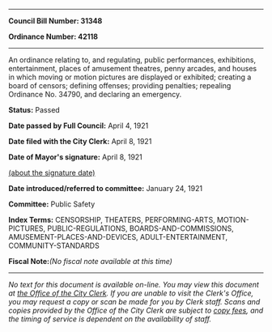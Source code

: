 

********

**Council Bill Number: 31348**
   
**Ordinance Number: 42118**
********

 An ordinance relating to, and regulating, public performances, exhibitions, entertainment, places of amusement theatres, penny arcades, and houses in which moving or motion pictures are displayed or exhibited; creating a board of censors; defining offenses; providing penalties; repealing Ordinance No. 34790, and declaring an emergency.

**Status:** Passed
   
**Date passed by Full Council:** April 4, 1921
   
**Date filed with the City Clerk:** April 8, 1921
   
**Date of Mayor's signature:** April 8, 1921
   
[(about the signature date)](/~public/approvaldate.htm)
   
   
   
**Date introduced/referred to committee:** January 24, 1921
   
**Committee:** Public Safety
   
   
**Index Terms:** CENSORSHIP, THEATERS, PERFORMING-ARTS, MOTION-PICTURES, PUBLIC-REGULATIONS, BOARDS-AND-COMMISSIONS, AMUSEMENT-PLACES-AND-DEVICES, ADULT-ENTERTAINMENT, COMMUNITY-STANDARDS

**Fiscal Note:**_(No fiscal note available at this time)_
********

_No text for this document is available on-line. You may view this document at [the Office of the City Clerk](http://www.seattle.gov/leg/clerk/contactUs.htm). If you are unable to visit the Clerk's Office, you may request a copy or scan be made for you by Clerk staff. Scans and copies provided by the Office of the City Clerk are subject to [copy fees](http://clerk.seattle.gov/~public/clerkfees.htm), and the timing of service is dependent on the availability of staff._

